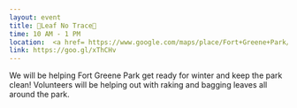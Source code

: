 ```yaml
---
layout: event
title: 🍃Leaf No Trace🍃
time: 10 AM - 1 PM
location:  <a href= https://www.google.com/maps/place/Fort+Greene+Park/@40.689217,-73.9762959,17z/data=!4m8!1m2!2m1!1sfort+greene+park!3m4!1s0x89c25bb6edaffebd:0x78ef226ebb3eed50!8m2!3d40.691396!4d-73.974944>Fort Greene Park</a>, Brooklyn
link: https://goo.gl/xThCHv 
---
```

We will be helping Fort Greene Park get ready for winter and keep the park clean! Volunteers will be helping out with raking and bagging leaves all around the park. 

